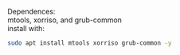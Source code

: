 Dependences:  
mtools, xorriso, and grub-common  
install with:  
```bash
sudo apt install mtools xorriso grub-common -y
```

